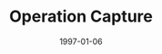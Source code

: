---
mission_id: capture
slug: "operation-capture"
editorsChoice:
title: "Operation Capture"
authors: 
    - "Christoph Dobias"
date: 1997-01-06
filename: "capture.zip"
description: "One of Jabba´s smuggler ships is used to transport the Plans of the Death Star to the Secbase (a  trick maneuver). Your mission is it to infiltrate Jabba´s ship through a cargo pod and get to your ship which was captured by Jabba. During this you must find the Plans of the Death Star and put a tracking device on one of the ships to follow Jabba to the Secret Base."
cover:
levelReplaced:	SECBASE
difficulty: yes
bm:	yes
fme: yes
wax: yes
three_do: yes
voc: no
gmd: no
vue: no
lfd: no
base: "New level from scratch" 
editors: "Dark Forge, INFEdit"

---